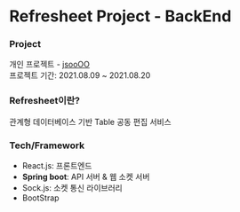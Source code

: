 # Refresheet Project - BackEnd

### Project
개인 프로젝트 - [jsooOO](https://github.com/kjsu0209)  
프로젝트 기간: 2021.08.09 ~ 2021.08.20

### Refresheet이란?
관계형 데이터베이스 기반 Table 공동 편집 서비스

### Tech/Framework
- React.js: 프론트엔드
- **Spring boot**: API 서버 & 웹 소켓 서버
- Sock.js: 소켓 통신 라이브러리
- BootStrap

